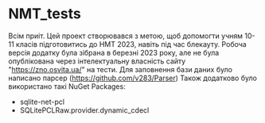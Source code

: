 # NMT_tests
Всім приіт.
Цей проект створювався з метою, щоб допомогти учням 10-11 класів підготовитись до НМТ 2023, навіть під час блекауту.
Робоча версія додатку була зібрана в березні 2023 року, але не була опублікована через інтелектуальну власність сайту "https://zno.osvita.ua/" на тести.
Для заповнення бази даних було написано парсер (https://github.com/v283/Parser)
Також додатково було використано такі NuGet Packages:

- sqlite-net-pcl
- SQLitePCLRaw.provider.dynamic_cdecl




